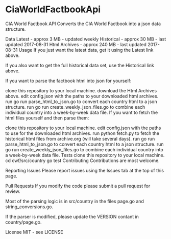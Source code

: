 # CiaWorldFactbookApi
CIA World Factbook API
Converts the CIA World Factbook into a json data structure.

Data
Latest - approx 3 MB - updated weekly
Historical - approx 30 MB - last updated 2017-08-31
Html Archives - approx 240 MB - last updated 2017-08-31
Usage
If you just want the latest data, get it using the Latest link above.

If you also want to get the full historical data set, use the Historical link above.

If you want to parse the factbook html into json for yourself:

clone this repository to your local machine.
download the Html Archives above.
edit config.json with the paths to your downloaded html archives.
run go run parse_html_to_json.go to convert each country html to a json structure.
run go run create_weekly_json_files.go to combine each individual country into a week-by-week data file.
If you want to fetch the html files yourself and then parse them:

clone this repository to your local machine.
edit config.json with the paths to use for the downloaded html archives.
run python fetch.py to fetch the historical html files from archive.org (will take several days).
run go run parse_html_to_json.go to convert each country html to a json structure.
run go run create_weekly_json_files.go to combine each individual country into a week-by-week data file.
Tests
clone this repository to your local machine.
cd cwf/src/country
go test
Contributing
Contributions are most welcome.

Reporting Issues
Please report issues using the Issues tab at the top of this page.

Pull Requests
If you modify the code please submit a pull request for review.

Most of the parsing logic is in src/country in the files page.go and string_conversions.go.

If the parser is modified, please update the VERSION contant in country/page.go.

License
MIT - see LICENSE
